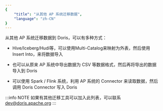 ```yaml
---
{
    "title": "从其他 AP 系统迁移数据",
    "language": "zh-CN"
}
---
```


从其他 AP 系统迁移数据到 Doris，可以有多种方式：

- Hive/Iceberg/Hudi等，可以使用Multi-Catalog来映射为外表，然后使用Insert Into，来将数据导入

- 也可以从原来 AP 系统中导出数据为 CSV 等数据格式，然后再将导出的数据导入到 Doris

- 可以使用 Spark / Flink 系统，利用 AP 系统的 Connector 来读取数据，然后调用 Doris Connector 写入 Doris



:::info NOTE
如果有其他迁移工具可以加入此列表，可以联系 dev@doris.apache.org
:::

